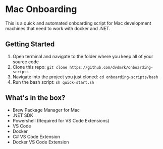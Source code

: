 # Mac Onboarding
This is a quick and automated onboarding script for Mac development machines that need to work with docker and .NET.

## Getting Started

1. Open terminal and navigate to the folder where you keep all of your source code
2. Clone this repo: `git clone https://github.com/dvdmrk/onboarding-scripts`
3. Navigate into the project you just cloned: `cd onboarding-scripts/bash`
4. Run the bash script: `sh quick-start.sh`

## What's in the box?

- Brew Package Manager for Mac
- .NET SDK
- Powershell (Required for VS Code Extensions)
- VS Code
- Docker
- C# VS Code Extension
- Docker VS Code Extension